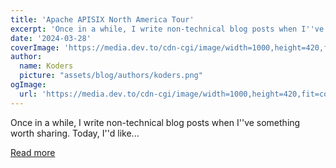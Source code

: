 ```yaml
---
title: 'Apache APISIX North America Tour'
excerpt: 'Once in a while, I write non-technical blog posts when I''ve something worth sharing. Today, I''d like...'
date: '2024-03-28'
coverImage: 'https://media.dev.to/cdn-cgi/image/width=1000,height=420,fit=cover,gravity=auto,format=auto/https%3A%2F%2Fdev-to-uploads.s3.amazonaws.com%2Fuploads%2Farticles%2F0uo8psmjvlzrq31uykgs.jpg'
author:
  name: Koders
  picture: "assets/blog/authors/koders.png"
ogImage:
  url: 'https://media.dev.to/cdn-cgi/image/width=1000,height=420,fit=cover,gravity=auto,format=auto/https%3A%2F%2Fdev-to-uploads.s3.amazonaws.com%2Fuploads%2Farticles%2F0uo8psmjvlzrq31uykgs.jpg'
---
```


Once in a while, I write non-technical blog posts when I''ve something worth sharing. Today, I''d like...

[Read more](https://dev.to/apisix/apache-apisix-north-america-tour-56gp)
